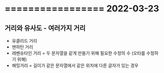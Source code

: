 =================
2022-03-23
=================

## 거리와 유사도 - 여러가지 거리  

* 유클리드 거리 
* 맨하탄 거리 
* 레벤슈타인 거리 = 두 문자열을 같게 만들기 위해 필요한 수정의 수 (오타를 수정하기 위해) 
* 해밍거리 = 길이가 같은 문자열에서 같은 위치에 다른 글자가 있는 경우  

